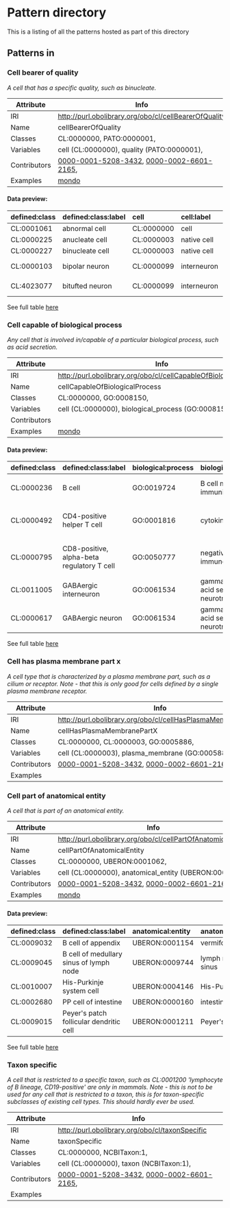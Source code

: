 # Pattern directory
This is a listing of all the patterns hosted as part of this directory

## Patterns in 
### Cell bearer of quality
*A cell that has a specific quality, such as binucleate.*

| Attribute | Info |
|----------|----------|
| IRI | http://purl.obolibrary.org/obo/cl/cellBearerOfQuality |
| Name | cellBearerOfQuality |
| Classes | CL:0000000, PATO:0000001,  |
| Variables | cell (CL:0000000), quality (PATO:0000001),  |
| Contributors | [0000-0001-5208-3432](https://orcid.org/0000-0001-5208-3432), [0000-0002-6601-2165](https://orcid.org/0000-0002-6601-2165),  |
| Examples | [mondo](https://github.com/monarch-initiative/mondo/blob/master/src/patterns/data/matches/cellBearerOfQuality.tsv) |

#### Data preview: 
| defined:class                             | defined:class:label   | cell                                      | cell:label   | quality                                     | quality:label            |
|:------------------------------------------|:----------------------|:------------------------------------------|:-------------|:--------------------------------------------|:-------------------------|
| CL:0001061 | abnormal cell         | CL:0000000 | cell         | PATO:0000460 | abnormal                 |
| CL:0000225 | anucleate cell        | CL:0000003 | native cell  | PATO:0001405 | anucleate                |
| CL:0000227 | binucleate cell       | CL:0000003 | native cell  | PATO:0001406 | binucleate               |
| CL:0000103 | bipolar neuron        | CL:0000099 | interneuron  | PATO:0070006 | bipolar morphology       |
| CL:4023077 | bitufted neuron       | CL:0000099 | interneuron  | PATO:0070012 | bitufted cell morphology |

See full table [here](https://github.com/monarch-initiative/mondo/blob/master/src/patterns/data/matches/cellBearerOfQuality.tsv)
### Cell capable of biological process
*Any cell that is involved in/capable of a particular biological process, such as acid secretion.*

| Attribute | Info |
|----------|----------|
| IRI | http://purl.obolibrary.org/obo/cl/cellCapableOfBiologicalProcess |
| Name | cellCapableOfBiologicalProcess |
| Classes | CL:0000000, GO:0008150,  |
| Variables | cell (CL:0000000), biological_process (GO:0008150),  |
| Contributors |  |
| Examples | [mondo](https://github.com/monarch-initiative/mondo/blob/master/src/patterns/data/matches/cellCapableOfBiologicalProcess.tsv) |

#### Data preview: 
| defined:class                             | defined:class:label                        | biological:process                        | biological:process:label                             | cell                                      | cell:label                      |
|:------------------------------------------|:-------------------------------------------|:------------------------------------------|:-----------------------------------------------------|:------------------------------------------|:--------------------------------|
| CL:0000236 | B cell                                     | GO:0019724 | B cell mediated immunity                             | CL:0000945 | lymphocyte of B lineage         |
| CL:0000492 | CD4-positive helper T cell                 | GO:0001816 | cytokine production                                  | CL:0000624 | CD4-positive, alpha-beta T cell |
| CL:0000795 | CD8-positive, alpha-beta regulatory T cell | GO:0050777 | negative regulation of immune response               | CL:0000625 | CD8-positive, alpha-beta T cell |
| CL:0011005 | GABAergic interneuron                      | GO:0061534 | gamma-aminobutyric acid secretion, neurotransmission | CL:0000099 | interneuron                     |
| CL:0000617 | GABAergic neuron                           | GO:0061534 | gamma-aminobutyric acid secretion, neurotransmission | CL:0000540 | neuron                          |

See full table [here](https://github.com/monarch-initiative/mondo/blob/master/src/patterns/data/matches/cellCapableOfBiologicalProcess.tsv)
### Cell has plasma membrane part x
*A cell type that is characterized by a plasma membrane part, such as a cilium or receptor. Note - that this is only good for cells defined by a single plasma membrane receptor.*

| Attribute | Info |
|----------|----------|
| IRI | http://purl.obolibrary.org/obo/cl/cellHasPlasmaMembranePartX |
| Name | cellHasPlasmaMembranePartX |
| Classes | CL:0000000, CL:0000003, GO:0005886,  |
| Variables | cell (CL:0000003), plasma_membrane (GO:0005886),  |
| Contributors | [0000-0001-5208-3432](https://orcid.org/0000-0001-5208-3432), [0000-0002-6601-2165](https://orcid.org/0000-0002-6601-2165),  |
| Examples |  |

### Cell part of anatomical entity
*A cell that is part of an anatomical entity.*

| Attribute | Info |
|----------|----------|
| IRI | http://purl.obolibrary.org/obo/cl/cellPartOfAnatomicalEntity |
| Name | cellPartOfAnatomicalEntity |
| Classes | CL:0000000, UBERON:0001062,  |
| Variables | cell (CL:0000000), anatomical_entity (UBERON:0001062),  |
| Contributors | [0000-0001-5208-3432](https://orcid.org/0000-0001-5208-3432), [0000-0002-6601-2165](https://orcid.org/0000-0002-6601-2165),  |
| Examples | [mondo](https://github.com/monarch-initiative/mondo/blob/master/src/patterns/data/matches/cellPartOfAnatomicalEntity.tsv) |

#### Data preview: 
| defined:class                             | defined:class:label                     | anatomical:entity                             | anatomical:entity:label    | cell                                      | cell:label                |
|:------------------------------------------|:----------------------------------------|:----------------------------------------------|:---------------------------|:------------------------------------------|:--------------------------|
| CL:0009032 | B cell of appendix                      | UBERON:0001154 | vermiform appendix         | CL:0000236 | B cell                    |
| CL:0009045 | B cell of medullary sinus of lymph node | UBERON:0009744 | lymph node medullary sinus | CL:0000236 | B cell                    |
| CL:0010007 | His-Purkinje system cell                | UBERON:0004146 | His-Purkinje system        | CL:0000003 | native cell               |
| CL:0002680 | PP cell of intestine                    | UBERON:0000160 | intestine                  | CL:0000696 | PP cell                   |
| CL:0009015 | Peyer's patch follicular dendritic cell | UBERON:0001211 | Peyer's patch              | CL:0000442 | follicular dendritic cell |

See full table [here](https://github.com/monarch-initiative/mondo/blob/master/src/patterns/data/matches/cellPartOfAnatomicalEntity.tsv)
### Taxon specific
*A cell that is restricted to a specific taxon, such as CL:0001200 'lymphocyte of B lineage, CD19-positive' are only in mammals. Note - this is not to be used for any cell that is restricted to a taxon, this is for taxon-specific subclasses of existing cell types. This should hardly ever be used.*

| Attribute | Info |
|----------|----------|
| IRI | http://purl.obolibrary.org/obo/cl/taxonSpecific |
| Name | taxonSpecific |
| Classes | CL:0000000, NCBITaxon:1,  |
| Variables | cell (CL:0000000), taxon (NCBITaxon:1),  |
| Contributors | [0000-0001-5208-3432](https://orcid.org/0000-0001-5208-3432), [0000-0002-6601-2165](https://orcid.org/0000-0002-6601-2165),  |
| Examples |  |

